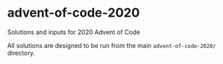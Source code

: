 # advent-of-code-2020
Solutions and inputs for 2020 Advent of Code

All solutions are designed to be run from the main `advent-of-code-2020/` directory.